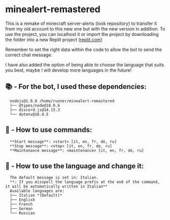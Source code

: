# minealert-remastered
This is a remake of minecraft server-alerts (look repository) to transfer it from my old account to this new one but with the new version in addition.
To use the project, you can localhost it or import the project by downloading the folder into a new Replit project ([replit.com](https://replit.com/~))

Remember to set the right data within the code to allow the bot to send the correct chat message.

I have also added the option of being able to choose the language that suits you best, maybe I will develop more languages in the future!

## 📚 - For the bot, I used these dependencies: ##
      nodejs@1.0.0 /home/runner/minealert-remastered
      ├── @types/node@18.0.6
      ├── discord.js@14.15.3
      └── dotenv@16.4.5

## 📜 - How to use commands: ##
      **Start message**: <start> [it, en, fr, de, ru]
      **Stop message**: <stop> [it, en, fr, de, ru]
      **Maintenance message**: <maintenance> [it, en, fr, de, ru]

## 🎋 - How to use the language and change it: ##
      The default message is set in: Italian.
      **⚠️ If you misspell the language prefix at the end of the command, it will be automatically written in Italian**
      Available languages are:
      ├── Italian *(Default)*
      ├── English
      ├── French
      ├── German
      └── Russian

      
